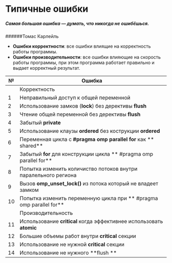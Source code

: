 # Типичные ошибки

##### *Самая большая ошибка — думать, что никогда не ошибёшься.*
######Томас Карлейль



* **Ошибки корректности**:  все ошибки влиящие на корректность работы программы. 
* **Ошибки производительности**:  все ошибки влияющие на скорость работы программы, при этом программа работает правильно и выдает корректный результат.

 

| **№** |**Ошибка** |
| -- | -- |
||Корректность  |
| 1 | Неправильный доступ к общей переменной |
| 2 | Использование замков (**lock**) без дерективы **flush** |
| 3 | Чтение общей переменной без дерективы **flush** |
| 4 | Забытый **private** |
| 5 | Использование клаузы **ordered** без кострукции **ordered**  |
| 6 | Переменная цикла с  **#pragma omp parallel for** как ** shared**  |
| 7 | Забытый **for** для конструкции цикла ** #pragma omp parallel for** |
| 8 | Попытка изменить количиство потоков внутри паралельного региона  |
| 9 | Вызов  **omp_unset_lock()**  из потока который не владеет замком   |
| 10| Попытка изменить переменную цикла при ** #pragma omp parallel for** 
| | Производительность|
| 11 | Использование **critical** когда эффективнее использовать **atomic**  |
| 12 | Большие объемы работ внутри **critical** секции |
| 13 | Использование не нужной **critical** секции |
| 14 | Использование не нужного **flush ** |






